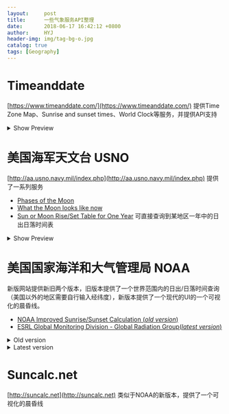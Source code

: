 ```yaml
---
layout:     post
title:      一些气象服务API整理
date:       2018-06-17 16:42:12 +0800
author:     HYJ
header-img: img/tag-bg-o.jpg
catalog: true
tags: [Geography]
---
```



# Timeanddate

[https://www.timeanddate.com/](https://www.timeanddate.com/) 提供Time Zone Map、Sunrise and sunset times、World Clock等服务，并提供API支持

  <details>
    <summary>Show Preview</summary> <img src="https://huyinjiexyz-1251543717.cos.ap-shanghai.myqcloud.com/source%2F_posts%2FA-Collection-of-Useful-Astronomy-Service%2F1.png" alt = "Sunrise and sunset times" />
    <p style = "text-align:center;margin:0px auto">Sunrise and sunset times </p>
  </details>  

# 美国海军天文台 USNO 

[http://aa.usno.navy.mil/index.php](http://aa.usno.navy.mil/index.php) 提供了一系列服务

  * [Phases of the Moon](http://aa.usno.navy.mil/data/docs/MoonPhase.php)
  * [What the Moon looks like now](http://aa.usno.navy.mil/imagery/moon)
  * [Sun or Moon Rise/Set Table for One Year](http://aa.usno.navy.mil/data/docs/RS_OneYear.php)
    可直接查询到某地区一年中的日出日落时间表

  <details>
    <summary>Show Preview</summary> <img src="https://huyinjiexyz-1251543717.cos.ap-shanghai.myqcloud.com/source%2F_posts%2FA-Collection-of-Useful-Astronomy-Service%2F2.png" alt = "Sunrise and sunset times" />
    <p style = "text-align:center;margin:0px auto">Sunrise and sunset times </p>
  </details>  


# 美国国家海洋和大气管理局 NOAA
  新版网站提供新旧两个版本，旧版本提供了一个世界范围内的日出/日落时间查询（美国以外的地区需要自行输入经纬度），新版本提供了一个现代的UI的一个可视化的晨昏线。


  * [NOAA Improved Sunrise/Sunset Calculation (*old version*)](https://www.esrl.noaa.gov/gmd/grad/solcalc/sunrise.html)
  * [ESRL Global Monitoring Division - Global Radiation Group(*latest version*)](https://www.esrl.noaa.gov/gmd/grad/solcalc/)

  <details>
    <summary>Old version</summary>
    <img src="https://huyinjiexyz-1251543717.cos.ap-shanghai.myqcloud.com/source%2F_posts%2FA-Collection-of-Useful-Astronomy-Service%2F3.png"  alt="old version"/>
    <p style = "text-align:center;margin:0px auto">Old version</p>
  </details>

  <details>
    <summary>Latest version</summary>
    <img src="https://huyinjiexyz-1251543717.cos.ap-shanghai.myqcloud.com/source%2F_posts%2FA-Collection-of-Useful-Astronomy-Service%2F4.png" alt = "latest version" />
    <p style = "text-align:center;margin:0px auto">Latest version</p>  
  </details>  

# Suncalc.net
[http://suncalc.net](http://suncalc.net) 类似于NOAA的新版本，提供了一个可视化的晨昏线



 